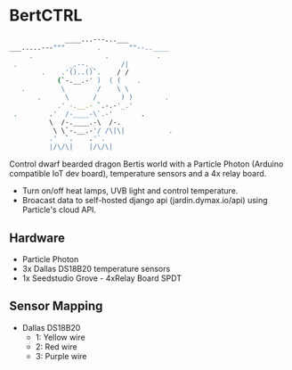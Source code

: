 # BertCTRL

```bash
              ____...---...___
___.....---"""        .       ""--..____
     .                  .            .
 .             _.--._       /|
        .    .'()..()`.    / /
            (`-.__.-' )  ( (    .
   .         \        /    \ \
       .      \      /      ) )        .
            .' -.__.- `.-.-'_.'
 .        .'  /-____-\`.-'       .
          \  /-.____.-\  /-.
           \ \`-.__.-'/ /\|\|           .
          .'  `.    .'`.
          |/\/\|    |/\/\|

```

Control dwarf bearded dragon Bertis world with a Particle Photon (Arduino compatible IoT dev board), temperature sensors and a 4x relay board.

- Turn on/off heat lamps, UVB light and control temperature.
- Broacast data to self-hosted django api (jardin.dymax.io/api) using Particle's cloud API. 

## Hardware
- Particle Photon
- 3x Dallas DS18B20 temperature sensors
- 1x Seedstudio Grove - 4xRelay Board SPDT

## Sensor Mapping
- Dallas DS18B20
  - 1: Yellow wire
  - 2: Red wire
  - 3: Purple wire
